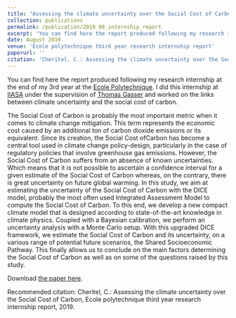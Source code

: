 ```yaml
---
title: "Assessing the climate uncertainty over the Social Cost of Carbon"
collection: publications
permalink: /publication/2019_08_internship_report
excerpt: 'You can find here the report produced following my research internship at the end of my 3rd year at the Ecole Polytechnique. I did this internship at IIASA under the supervision of Thomas Gasser and worked on the links between climate uncertainty and the social cost of carbon.'
date: August 2019
venue: 'Ecole polytechnique third year research internship report'
paperurl: ''
citation: 'Cheritel, C.: Assessing the climate uncertainty over the Social Cost of Carbon, Ecole polytechnique third year research internship report, 2019.'
---
```


[comment]: <> (Vous pouvez trouver ci-joint le rapport produit à la suite de mon stage de recherche à la fin de la 3e année de mon cursus de l'Ecole polytechnique. J'ai effectué ce stage au IIASA sous la supervision de Thomas Gasser et j'ai travaillé sur les liens existant entre incertitude climat et coût social du carbone.)

You can find here the report produced following my research internship at the end of my 3rd year at the [Ecole Polytechnique](https://www.polytechnique.edu/). I did this internship at [IIASA](https://iiasa.ac.at/) under the supervision of [Thomas Gasser](https://scholar.google.fr/citations?user=fjpNQPgAAAAJ&hl) and worked on the links between climate uncertainty and the social cost of carbon.

The Social Cost of Carbon is probably the most important metric when it comes to climate change mitigation. This term represents the economic cost caused by an additional ton of carbon dioxide emissions or its equivalent. Since its creation, the Social Cost ofCarbon has become a central tool used in climate change policy-design, particularly in the case of regulatory policies that involve greenhouse gas emissions. However, the Social Cost of Carbon suffers from an absence of known uncertainties. Which means that it is not possible to ascertain a confidence interval for a given estimate of the Social Cost of Carbon whereas, on the contrary, there is great uncertainty on future global warming. In this study, we aim at estimating the uncertainty of the Social Cost of Carbon with the DICE model, probably the most often used Integrated Assessment Model to compute the Social Cost of Carbon. To this end, we develop a new compact climate model that is designed according to state-of-the-art knowledge in climate physics. Coupled with a Bayesian calibration, we perform an uncertainty analysis with a Monte Carlo setup. With this upgraded DICE framework, we estimate the Social Cost of Carbon and its uncertainty, on a various range of potential future scenarios, the Shared Socioeconomic Pathway. This
finally allows us to conclude on the main factors determining the Social Cost of Carbon as well as on some of the questions raised by this study.

Download [the paper here](https://comecheritel.github.io/files/Assessing_the_climate_uncertainty_over_the_Social_Cost_of_Carbon.pdf).

Recommended citation: Cheritel, C.: Assessing the climate uncertainty over the Social Cost of Carbon, Ecole polytechnique third year research internship report, 2019.
